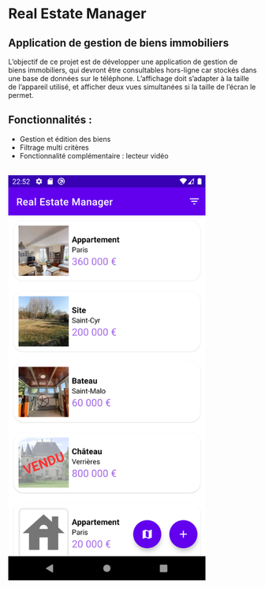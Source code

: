 <h1>Real Estate Manager</h1>
<h2>Application de gestion de biens immobiliers</h2>
<p>L’objectif de ce projet est de développer une application de gestion de biens immobiliers, qui devront être consultables hors-ligne car stockés dans une base de données sur le téléphone.
L’affichage doit s’adapter à la taille de l’appareil utilisé, et afficher deux vues simultanées si la taille de l’écran le permet.</p>
<h2>Fonctionnalités : </h2>
<ul>
  <li>Gestion et édition des biens</li>
  <li>Filtrage multi critères</li>
  <li>Fonctionnalité complémentaire : lecteur vidéo</li>
</ul>
<br>
<img align="center" src="https://github.com/CeliaTHP/OC_P9_kotlin/blob/master/doc_github/app_screenshot.png" width="400">
